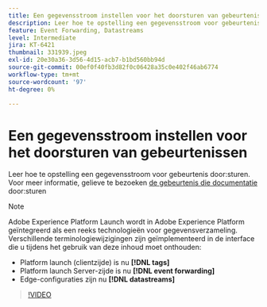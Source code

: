 ```yaml
---
title: Een gegevensstroom instellen voor het doorsturen van gebeurtenissen
description: Leer hoe te opstelling een gegevensstroom voor gebeurtenis door:sturen.
feature: Event Forwarding, Datastreams
level: Intermediate
jira: KT-6421
thumbnail: 331939.jpeg
exl-id: 20e30a36-3d56-4d15-acb7-b1bd560bb94d
source-git-commit: 00ef0f40fb3d82f0c06428a35c0e402f46ab6774
workflow-type: tm+mt
source-wordcount: '97'
ht-degree: 0%

---
```


# Een gegevensstroom instellen voor het doorsturen van gebeurtenissen

Leer hoe te opstelling een gegevensstroom voor gebeurtenis door:sturen. Voor meer informatie, gelieve te bezoeken [ de gebeurtenis die documentatie ](https://experienceleague.adobe.com/docs/experience-platform/tags/event-forwarding/getting-started.html#create-a-datastream) door:sturen


>[!NOTE]
>
>Adobe Experience Platform Launch wordt in Adobe Experience Platform geïntegreerd als een reeks technologieën voor gegevensverzameling. Verschillende terminologiewijzigingen zijn geïmplementeerd in de interface die u tijdens het gebruik van deze inhoud moet onthouden:
> 
> * Platform launch (clientzijde) is nu **[!DNL tags]**
> * Platform launch Server-zijde is nu **[!DNL event forwarding]**
> * Edge-configuraties zijn nu **[!DNL datastreams]**

>[!VIDEO](https://video.tv.adobe.com/v/331939?learn=on)

